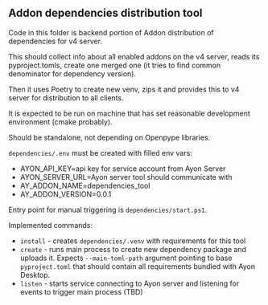 Addon dependencies distribution tool
------------------------------------

Code in this folder is backend portion of Addon distribution of dependencies for v4 server.

This should collect info about all enabled addons on the v4 server, reads its
pyproject.tomls, create one merged one (it tries to find common denominator for dependency version).

Then it uses Poetry to create new venv, zips it and provides this to v4 server for distribution to 
all clients.

It is expected to be run on machine that has set reasonable development environment (cmake probably).

Should be standalone, not depending on Openpype libraries.

`dependencies/.env` must be created with filled env vars:
- AYON_API_KEY=api key for service account from Ayon Server
- AYON_SERVER_URL=Ayon server tool should communicate with
- AY_ADDON_NAME=dependencies_tool
- AY_ADDON_VERSION=0.0.1

Entry point for manual triggering is `dependencies/start.ps1`.

Implemented commands:
- `install` - creates `dependencies/.venv` with requirements for this tool
- `create` - runs main process to create new dependency package and uploads it. Expects `--main-toml-path` argument pointing
    to base `pyproject.toml` that should contain all requirements bundled with Ayon Desktop.
- `listen` - starts service connecting to Ayon server and listening for events to trigger main process (TBD)